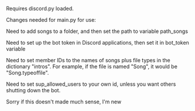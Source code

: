 Requires discord.py loaded.

Changes needed for main.py for use:

Need to add songs to a folder, and then set the path to variable path_songs


Need to set up the bot token in Discord applications, then set it in bot_token variable

Need to set member IDs to the names of songs plus file types in the dictionary "intros". For example, if the file is named "Song", it would be "Song.typeoffile". 

Need to set sup_allowed_users to your own id, unless you want others shutting down the bot.

Sorry if this doesn't made much sense, I'm new
